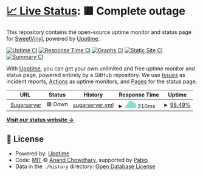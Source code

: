 # [📈 Live Status](https://status.sweetvinyl.com): <!--live status--> **🟥 Complete outage**

This repository contains the open-source uptime monitor and status page for [SweetVinyl](https://www.sweetvinyl.com), powered by [Upptime](https://github.com/upptime/upptime).

[![Uptime CI](https://github.com/sweetvinyl/uptime/workflows/Uptime%20CI/badge.svg)](https://github.com/sweetvinyl/uptime/actions?query=workflow%3A%22Uptime+CI%22)
[![Response Time CI](https://github.com/sweetvinyl/uptime/workflows/Response%20Time%20CI/badge.svg)](https://github.com/sweetvinyl/uptime/actions?query=workflow%3A%22Response+Time+CI%22)
[![Graphs CI](https://github.com/sweetvinyl/uptime/workflows/Graphs%20CI/badge.svg)](https://github.com/sweetvinyl/uptime/actions?query=workflow%3A%22Graphs+CI%22)
[![Static Site CI](https://github.com/sweetvinyl/uptime/workflows/Static%20Site%20CI/badge.svg)](https://github.com/sweetvinyl/uptime/actions?query=workflow%3A%22Static+Site+CI%22)
[![Summary CI](https://github.com/sweetvinyl/uptime/workflows/Summary%20CI/badge.svg)](https://github.com/sweetvinyl/uptime/actions?query=workflow%3A%22Summary+CI%22)

With [Upptime](https://upptime.js.org), you can get your own unlimited and free uptime monitor and status page, powered entirely by a GitHub repository. We use [Issues](https://github.com/sweetvinyl/uptime/issues) as incident reports, [Actions](https://github.com/sweetvinyl/uptime/actions) as uptime monitors, and [Pages](https://status.sweetvinyl.com) for the status page.

<!--start: status pages-->
<!-- This summary is generated by Upptime (https://github.com/upptime/upptime) -->
<!-- Do not edit this manually, your changes will be overwritten -->
<!-- prettier-ignore -->
| URL | Status | History | Response Time | Uptime |
| --- | ------ | ------- | ------------- | ------ |
| <img alt="" src="https://icons.duckduckgo.com/ip3/sugarserver.sweetvinyl.com.ico" height="13"> [Sugarserver](https://sugarserver.sweetvinyl.com/uptimerobotcheck) | 🟥 Down | [sugarserver.yml](https://github.com/sweetvinyl/uptime/commits/HEAD/history/sugarserver.yml) | <details><summary><img alt="Response time graph" src="./graphs/sugarserver/response-time-week.png" height="20"> 310ms</summary><br><a href="https://status.sweetvinyl.com/history/sugarserver"><img alt="Response time 310" src="https://img.shields.io/endpoint?url=https%3A%2F%2Fraw.githubusercontent.com%2Fsweetvinyl%2Fuptime%2FHEAD%2Fapi%2Fsugarserver%2Fresponse-time.json"></a><br><a href="https://status.sweetvinyl.com/history/sugarserver"><img alt="24-hour response time 310" src="https://img.shields.io/endpoint?url=https%3A%2F%2Fraw.githubusercontent.com%2Fsweetvinyl%2Fuptime%2FHEAD%2Fapi%2Fsugarserver%2Fresponse-time-day.json"></a><br><a href="https://status.sweetvinyl.com/history/sugarserver"><img alt="7-day response time 310" src="https://img.shields.io/endpoint?url=https%3A%2F%2Fraw.githubusercontent.com%2Fsweetvinyl%2Fuptime%2FHEAD%2Fapi%2Fsugarserver%2Fresponse-time-week.json"></a><br><a href="https://status.sweetvinyl.com/history/sugarserver"><img alt="30-day response time 310" src="https://img.shields.io/endpoint?url=https%3A%2F%2Fraw.githubusercontent.com%2Fsweetvinyl%2Fuptime%2FHEAD%2Fapi%2Fsugarserver%2Fresponse-time-month.json"></a><br><a href="https://status.sweetvinyl.com/history/sugarserver"><img alt="1-year response time 310" src="https://img.shields.io/endpoint?url=https%3A%2F%2Fraw.githubusercontent.com%2Fsweetvinyl%2Fuptime%2FHEAD%2Fapi%2Fsugarserver%2Fresponse-time-year.json"></a></details> | <details><summary><a href="https://status.sweetvinyl.com/history/sugarserver">98.49%</a></summary><a href="https://status.sweetvinyl.com/history/sugarserver"><img alt="All-time uptime 98.49%" src="https://img.shields.io/endpoint?url=https%3A%2F%2Fraw.githubusercontent.com%2Fsweetvinyl%2Fuptime%2FHEAD%2Fapi%2Fsugarserver%2Fuptime.json"></a><br><a href="https://status.sweetvinyl.com/history/sugarserver"><img alt="24-hour uptime 98.49%" src="https://img.shields.io/endpoint?url=https%3A%2F%2Fraw.githubusercontent.com%2Fsweetvinyl%2Fuptime%2FHEAD%2Fapi%2Fsugarserver%2Fuptime-day.json"></a><br><a href="https://status.sweetvinyl.com/history/sugarserver"><img alt="7-day uptime 98.49%" src="https://img.shields.io/endpoint?url=https%3A%2F%2Fraw.githubusercontent.com%2Fsweetvinyl%2Fuptime%2FHEAD%2Fapi%2Fsugarserver%2Fuptime-week.json"></a><br><a href="https://status.sweetvinyl.com/history/sugarserver"><img alt="30-day uptime 98.49%" src="https://img.shields.io/endpoint?url=https%3A%2F%2Fraw.githubusercontent.com%2Fsweetvinyl%2Fuptime%2FHEAD%2Fapi%2Fsugarserver%2Fuptime-month.json"></a><br><a href="https://status.sweetvinyl.com/history/sugarserver"><img alt="1-year uptime 98.49%" src="https://img.shields.io/endpoint?url=https%3A%2F%2Fraw.githubusercontent.com%2Fsweetvinyl%2Fuptime%2FHEAD%2Fapi%2Fsugarserver%2Fuptime-year.json"></a></details>

<!--end: status pages-->

[**Visit our status website →**](https://status.sweetvinyl.com)

## 📄 License

- Powered by: [Upptime](https://github.com/upptime/upptime)
- Code: [MIT](./LICENSE) © [Anand Chowdhary](https://anandchowdhary.com), supported by [Pabio](https://pabio.com)
- Data in the `./history` directory: [Open Database License](https://opendatacommons.org/licenses/odbl/1-0/)
